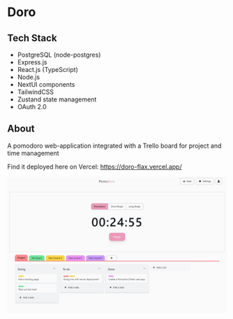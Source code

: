 # Doro

## Tech Stack

- PostgreSQL (node-postgres)
- Express.js
- React.js (TypeScript)
- Node.js
- NextUI components
- TailwindCSS
- Zustand state management
- OAuth 2.0

## About

A pomodoro web-application integrated with a Trello board for project and time management

Find it deployed here on Vercel: https://doro-flax.vercel.app/

<div align="center">
    <img src="./images/pomodoro.JPG">
</div>

